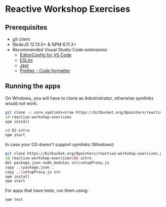 # Reactive Workshop Exercises

## Prerequisites

- git client
- NodeJS 12.13.0+ & NPM 6.11.3+
- Recommended Visual Studio Code extensions:
  - [EditorConfig for VS Code](https://marketplace.visualstudio.com/items?itemName=EditorConfig.EditorConfig)
  - [ESLint](https://marketplace.visualstudio.com/items?itemName=dbaeumer.vscode-eslint)
  - [Jest](https://marketplace.visualstudio.com/items?itemName=Orta.vscode-jest)
  - [Prettier - Code formatter](https://marketplace.visualstudio.com/items?itemName=esbenp.prettier-vscode)

## Running the apps

On Windows, you will have to clone as Administrator, otherwise symlinks would not work.

```bash
git clone -c core.symlinks=true https://bitbucket.org/8pointers/reactive-workshop-exercises.git
cd reactive-workshop-exercises
npm install

cd 01-intro
npm start
```

In case your OS doesn't support symlinks (Windows):

```bash
git clone https://bitbucket.org/8pointers/reactive-workshop-exercises.git
cd reactive-workshop-exercises\01-intro
del package.json node_modules src\setupProxy.js
copy ..\package.json .
copy ..\setupProxy.js src
npm install
npm start
```

For apps that have tests, run them using:

```bash
npm test
```
